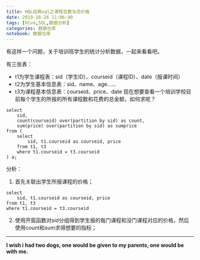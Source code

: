 ```yaml
---
title: HQL经典sql之课程总数与总价格
date: 2019-10-26 11:06:40
tags: [Hive,SQL,数据分析]
categories: 数据仓库
notebook: 数据仓库
---
```


有这样一个问题，关于培训班学生的统计分析数据，一起来看看吧。

<!-- more -->

有三张表：
- t1为学生课程表：sid（学生ID）、courseid（课程ID）、date（报课时间）
- t2为学生基本信息表：sid、name、age......
- t3为课程基本信息表：courseid、price、date
现在想要查看一个培训学校目前每个学生的所报的所有课程数和花费的总金额，如何求呢？
```
select
    sid,
    count(courseid) over(partition by sid) as count,
    sum(price) over(partition by sid) as sumprice
from (
    select
        sid, t1.courseid as courseid, price
    from t1, t3
    where t1.courseid = t3.courseid
) a;
```
分析：
1. 首先关联出学生所报课程的价格；
```
select
    sid, t1.courseid as courseid, price
from t1, t3
where t1.courseid = t3.courseid
```
2. 使用开窗函数对sid分组得到学生报的每门课程和没门课程对应的价格，然后使用count和sum求得想要的指标；


- - -
<b>I wish i had two dogs, one would be given to my parents, one would be with me.</b>